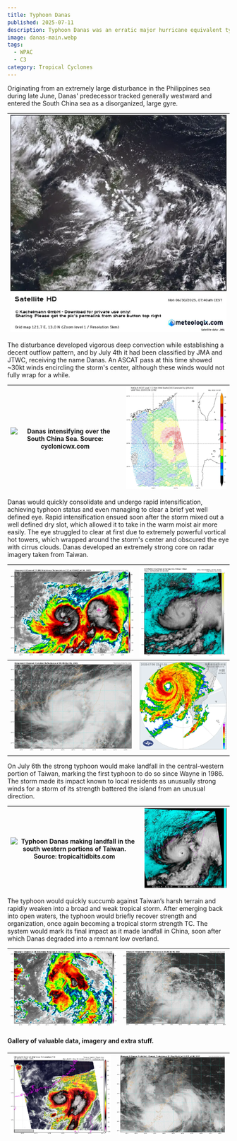 ```yaml
---
title: Typhoon Danas
published: 2025-07-11
description: Typhoon Danas was an erratic major hurricane equivalent typhoon which struck Taiwan’s western coast at/near peak intensity.
image: danas-main.webp
tags:
  - WPAC
  - C3
category: Tropical Cyclones
---
```

Originating from an extremely large disturbance in the Philippines sea during late June, Danas' predecessor tracked generally westward and entered the South China sea as a disorganized, large gyre.

| ![The disturbance that spawned Danas in late June 2025. Source: meteologix.com](0-danas-disturbance.webp) |
| -------------------------------------------------------------------------------------------------------- |

The disturbance developed vigorous deep convection while establishing a decent outflow pattern, and by July 4th it had been classified by JMA and JTWC, receiving the name Danas. An ASCAT pass at this time showed ~30kt winds encircling the storm's center, although these winds would not fully wrap for a while.

| ![Danas intensifying over the South China Sea. Source: cyclonicwx.com](1-danas-formation.webp) | ![ASCAT pass taken around the end of the gif, showing Danas with a well defined albeit asymmetric core. Source: manati.star.nesdis.noaa.gov](5-danas-ascat.webp) |
| --------------------------------------------------------------------------------------------- | --------------------------------------------------------------------------------------------------------------------------------------------------------------- |

Danas would quickly consolidate and undergo rapid intensification, achieving typhoon status and even managing to clear a brief yet well defined eye. Rapid intensification ensued soon after the storm mixed out a well defined dry slot, which allowed it to take in the warm moist air more easily. The eye struggled to clear at first due to extremely powerful vortical hot towers, which wrapped around the storm's center and obscured the eye with cirrus clouds. Danas developed an extremely strong core on radar imagery taken from Taiwan.

| ![Infrared satellite image loop showcasing the rapid clearing of Danas' eye. Source: tropicaltidbits.com](10-danas-ri.webp)                 | ![Typhoon Danas clearing an eye soon before its landfall in Taiwan. Source: dapiya.top](8-danas-eye.webp)                                                 |
| ------------------------------------------------------------------------------------------------------------------------------------------ | -------------------------------------------------------------------------------------------------------------------------------------------------------- |
| ![Visible satellite loop showcasing Danas rapidly clearing an eye on its approach to Taiwan. Source: tropicaltidbits.com](11-danas-ri.webp) | ![Radar image taken not long before Danas' first landfall in Taiwan, in which the storm exhibits a powerful core. Source:cwa.gov.tw](14-danas-radar.webp) |
|                                                                                                                                            |                                                                                                                                                          |

On July 6th the strong typhoon would make landfall in the central-western portion of Taiwan, marking the first typhoon to do so since Wayne in 1986. The storm made its impact known to local residents as unusually strong winds for a storm of its strength battered the island from an unusual direction. 

| ![Typhoon Danas making landfall in the south western portions of Taiwan. Source: tropicaltidbits.com](12-danas-landfall.webp) | ![Enhanced visible image showing Danas' clear eye. Source: weather-models.info](9-danas-eye.webp) |
| ---------------------------------------------------------------------------------------------------------------------------- | ------------------------------------------------------------------------------------------------ |

The typhoon would quickly succumb against Taiwan’s harsh terrain and rapidly weaken into a broad and weak tropical storm. After emerging back into open waters, the typhoon would briefly recover strength and organization, once again becoming a tropical storm strength TC. The system would mark its final impact as it made landfall in China, soon after which Danas degraded into a remnant low overland.

| ![Typhoon Danas looking disorganized over the mountainous terrain of Taiwan. Source: tropicaltidbits.com](17-danas-dying.webp) | ![Danas reorganizing as it crosses over open waters, whilst heading for its final landfall in China. Source: tropicaltidbits.com](18-danas-weak.webp) |
| ----------------------------------------------------------------------------------------------------------------------------- | ---------------------------------------------------------------------------------------------------------------------------------------------------- |

#### Gallery of valuable data, imagery and extra stuff.


| ![Danas rapidly intensifying over the South China Sea. Source: cyclonic.wx](7-danas-RI.webp) | ![Danas making its final landfall in China. Source: tropicaltidbits.com](19-danas-dead.webp) |
| ------------------------------------------------------------------------------------------- | ------------------------------------------------------------------------------------------- |
